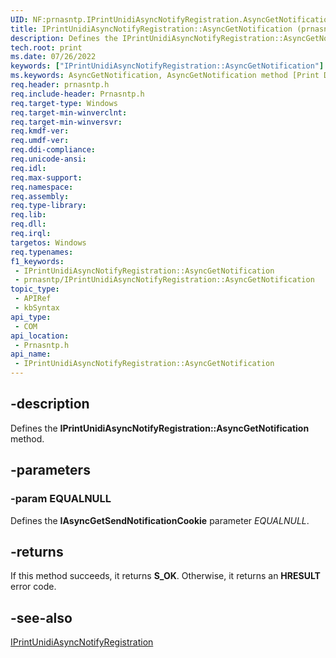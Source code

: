 ```yaml
---
UID: NF:prnasntp.IPrintUnidiAsyncNotifyRegistration.AsyncGetNotification
title: IPrintUnidiAsyncNotifyRegistration::AsyncGetNotification (prnasntp.h)
description: Defines the IPrintUnidiAsyncNotifyRegistration::AsyncGetNotification method.
tech.root: print
ms.date: 07/26/2022
keywords: ["IPrintUnidiAsyncNotifyRegistration::AsyncGetNotification"]
ms.keywords: AsyncGetNotification, AsyncGetNotification method [Print Devices], AsyncGetNotification method [Print Devices],IPrintUnidiAsyncNotifyRegistration interface, IPrintUnidiAsyncNotifyRegistration interface [Print Devices],AsyncGetNotification method, IPrintUnidiAsyncNotifyRegistration.AsyncGetNotification, IPrintUnidiAsyncNotifyRegistration::AsyncGetNotification, print.iprintunidiasyncnotifyregistration_asyncgetnotification, prnasntp/IPrintUnidiAsyncNotifyRegistration::AsyncGetNotification
req.header: prnasntp.h
req.include-header: Prnasntp.h
req.target-type: Windows
req.target-min-winverclnt: 
req.target-min-winversvr: 
req.kmdf-ver: 
req.umdf-ver: 
req.ddi-compliance: 
req.unicode-ansi: 
req.idl: 
req.max-support: 
req.namespace: 
req.assembly: 
req.type-library: 
req.lib: 
req.dll: 
req.irql: 
targetos: Windows
req.typenames: 
f1_keywords:
 - IPrintUnidiAsyncNotifyRegistration::AsyncGetNotification
 - prnasntp/IPrintUnidiAsyncNotifyRegistration::AsyncGetNotification
topic_type:
 - APIRef
 - kbSyntax
api_type:
 - COM
api_location:
 - Prnasntp.h
api_name:
 - IPrintUnidiAsyncNotifyRegistration::AsyncGetNotification
---
```


## -description

Defines the **IPrintUnidiAsyncNotifyRegistration::AsyncGetNotification** method.

## -parameters

### -param EQUALNULL

Defines the **IAsyncGetSendNotificationCookie** parameter *EQUALNULL*.

## -returns

If this method succeeds, it returns **S_OK**. Otherwise, it returns an **HRESULT** error code.

## -see-also

[IPrintUnidiAsyncNotifyRegistration](./nn-prnasntp-iprintunidiasyncnotifyregistration.md)
